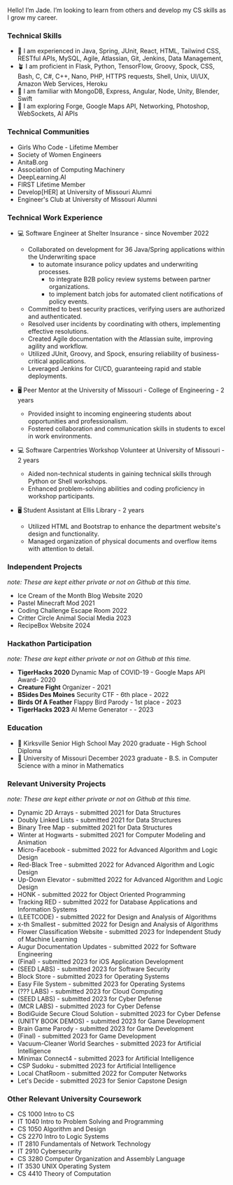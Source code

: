 Hello! I’m Jade. I’m looking to learn from others and develop my CS skills as I grow my career.

### Technical Skills
- 🌳 I am experienced in Java, Spring, JUnit, React, HTML, Tailwind CSS, RESTful APIs, MySQL, Agile, Atlassian, Git, Jenkins, Data Management,
- 🪴 I am proficient in Flask, Python, TensorFlow, Groovy, Spock, CSS, Bash, C, C#, C++, Nano, PHP, HTTPS requests, Shell, Unix, UI/UX, Amazon Web Services, Heroku
- 🌿 I am familiar with MongoDB, Express, Angular, Node, Unity, Blender, Swift
- 🌱 I am exploring Forge, Google Maps API, Networking, Photoshop, WebSockets, AI APIs

### Technical Communities
- Girls Who Code - Lifetime Member
- Society of Women Engineers
- AnitaB.org
- Association of Computing Machinery
- DeepLearning.AI
- FIRST Lifetime Member
- Develop[HER] at University of Missouri Alumni
- Engineer's Club at University of Missouri Alumni
  
### Technical Work Experience
- 💻 Software Engineer at Shelter Insurance - since November 2022
  - Collaborated on development for 36 Java/Spring applications within the Underwriting space
    - to automate insurance policy updates and underwriting processes.
	  - to integrate B2B policy review systems between partner organizations.
	  - to implement batch jobs for automated client notifications of policy events. 
  - Committed to best security practices, verifying users are authorized and authenticated.
  - Resolved user incidents by coordinating with others, implementing effective resolutions.
  - Created Agile documentation with the Atlassian suite, improving agility and workflow.
  - Utilized JUnit, Groovy, and Spock, ensuring reliability of business-critical applications.
  - Leveraged Jenkins for CI/CD, guaranteeing rapid and stable deployments.
  
- 🖥 Peer Mentor at the University of Missouri - College of Engineering - 2 years
  - Provided insight to incoming engineering students about opportunities and professionalism.
  - Fostered collaboration and communication skills in students to excel in work environments.

- 💻 Software Carpentries Workshop Volunteer at University of Missouri - 2 years
  - Aided non-technical students in gaining technical skills through Python or Shell workshops.
  - Enhanced problem-solving abilities and coding proficiency in workshop participants.

- 🖥 Student Assistant at Ellis Library - 2 years
  - Utilized HTML and Bootstrap to enhance the department website's design and functionality.
  - Managed organization of physical documents and overflow items with attention to detail.

### Independent Projects    
*note: These are kept either private or not on Github at this time.*

- Ice Cream of the Month Blog Website 2020
- Pastel Minecraft Mod 2021
- Coding Challenge Escape Room 2022
- Critter Circle Animal Social Media 2023
- RecipeBox Website 2024
 
### Hackathon Participation
*note: These are kept either private or not on Github at this time.* 

- **TigerHacks 2020** Dynamic Map of COVID-19 - Google Maps API Award- 2020
- **Creature Fight** Organizer - 2021
- **BSides Des Moines** Security CTF - 6th place - 2022
- **Birds Of A Feather** Flappy Bird Parody - 1st place - 2023
- **TigerHacks 2023** AI Meme Generator - - 2023

### Education
- 🐅 Kirksville Senior High School May 2020 graduate - High School Diploma
- 🐯 University of Missouri December 2023 graduate - B.S. in Computer Science with a minor in Mathematics

### Relevant University Projects
*note: These are kept either private or not on Github at this time.* 

- Dynamic 2D Arrays - submitted 2021 for Data Structures
- Doubly Linked Lists - submitted 2021 for Data Structures
- Binary Tree Map - submitted 2021 for Data Structures
- Winter at Hogwarts - submitted 2021 for Computer Modeling and Animation
- Micro-Facebook - submitted 2022 for Advanced Algorithm and Logic Design
- Red-Black Tree - submitted 2022 for Advanced Algorithm and Logic Design
- Up-Down Elevator - submitted 2022 for Advanced Algorithm and Logic Design
- HONK - submitted 2022 for Object Oriented Programming
- Tracking RED - submitted 2022 for Database Applications and Information Systems
- (LEETCODE) - submitted 2022 for Design and Analysis of Algorithms
- x-th Smallest - submitted 2022 for Design and Analysis of Algorithms
- Flower Classification Website - submitted 2023 for Independent Study of Machine Learning
- Augur Documentation Updates - submitted 2022 for Software Engineering
- (Final) - submitted 2023 for iOS Application Development
- (SEED LABS) - submitted 2023 for Software Security
- Block Store - submitted 2023 for Operating Systems
- Easy File System - submitted 2023 for Operating Systems
- (??? LABS) - submitted 2023 for Cloud Computing
- (SEED LABS) - submitted 2023 for Cyber Defense
- (MCR LABS) - submitted 2023 for Cyber Defense
- BodiGuide Secure Cloud Solution - submitted 2023 for Cyber Defense
- (UNITY BOOK DEMOS) - submitted 2023 for Game Development
- Brain Game Parody - submitted 2023 for Game Development
- (Final) - submitted 2023 for Game Development
- Vacuum-Cleaner World Searches - submitted 2023 for Artificial Intelligence
- Minimax Connect4 - submitted 2023 for Artificial Intelligence
- CSP Sudoku - submitted 2023 for Artificial Intelligence
- Local ChatRoom - submitted 2022 for Computer Networks
- Let's Decide - submitted 2023 for Senior Capstone Design

### Other Relevant University Coursework
- CS 1000 Intro to CS
- IT 1040 Intro to Problem Solving and Programming
- CS 1050 Algorithm and Design
- CS 2270 Intro to Logic Systems
- IT 2810 Fundamentals of Network Technology
- IT 2910 Cybersecurity
- CS 3280 Computer Organization and Assembly Language
- IT 3530 UNIX Operating System
- CS 4410 Theory of Computation

<!---
JKNeeley/JKNeeley is a ✨ special ✨ repository because its `README.md` (this file) appears on your GitHub profile.
You can click the Preview link to take a look at your changes.
--->
